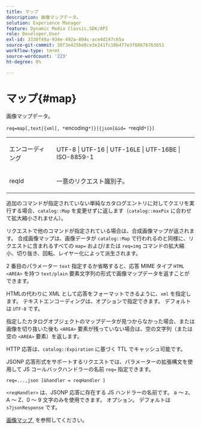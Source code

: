 ```yaml
---
title: マップ
description: 画像マップデータ。
solution: Experience Manager
feature: Dynamic Media Classic,SDK/API
role: Developer,User
exl-id: 3330f49a-934e-492a-804c-ace4d147c65a
source-git-commit: 38f3e425be0ce3e241fc18b477e3f68b7b763b51
workflow-type: tm+mt
source-wordcount: '223'
ht-degree: 0%

---
```


# マップ{#map}

画像マップデータ。

`req=map[,text|{xml[, *`encoding`*]}|{json[&id= *`reqId`*]}]`

<table id="simpletable_10F2152FDF33411491FBBAFD173CA5ED"> 
 <tr class="strow"> 
  <td class="stentry"> <p><span class="codeph"><span class="varname"> エンコーディング </span></span> </p> </td> 
  <td class="stentry"> <p><span class="codeph"> UTF-8 | UTF-16 | UTF-16LE | UTF-16BE | ISO-8859-1</span> </p></td> 
 </tr> 
 <tr class="strow"> 
  <td class="stentry"> <p><span class="codeph"><span class="varname"> reqId</span></span> </p></td> 
  <td class="stentry"> <p>一意のリクエスト識別子。 </p></td> 
 </tr> 
</table>

追加のコマンドが指定されていない単純なカタログエントリに対してクエリを実行する場合、`catalog::Map` を変更せずに返します（`catalog::maxPix` に合わせて拡大縮小されません）。

リクエストで他のコマンドが指定されている場合は、合成画像マップが返されます。 合成画像マップは、画像データが `catalog::Map` で行われるのと同様に、リクエストに含まれるすべての `map=` および/または `req=img` コマンドの拡大縮小、切り抜き、回転、レイヤー化によって派生されます。

2 番目のパラメーター `text` 指定するか省略すると、応答 MIME タイプ `HTML <AREA>` を持つ `text/plain` 要素文字列の形式で画像マップデータを返すことができます。

HTMLの代わりに XML として応答をフォーマットできるように、`xml` を指定します。 テキストエンコーディングは、オプションで指定できます。 デフォルトは `UTF-8` です。

指定したカタログオブジェクトのマップデータが見つからなかった場合、または画像を切り抜いた後も `<AREA>` 要素が残っていない場合は、空の文字列（または空の `<AREA>` 要素）を返します。

HTTP 応答は、`catalog::Expiration` に基づく TTL でキャッシュ可能です。

JSONP 応答形式をサポートするリクエストでは、パラメーターの拡張構文を使用して JS コールバックハンドラーの名前 `req=` 指定できます。

`req=...,json [&handler = reqHandler ]`

`<reqHandler>` は、JSONP 応答に存在する JS ハンドラーの名前です。 a ～ z、A ～ Z、0 ～ 9 文字のみを使用できます。 オプション。 デフォルトは `s7jsonResponse` です。

[&#x200B; 画像マップ &#x200B;](../../../../../../is-api/http-ref/image-serving-api-ref/c-http-protocol-reference/c-syntax-and-features/r-image-maps.md#reference-ff7d1bac2a064104b0c508a81316fdab) を参照してください。
